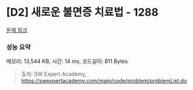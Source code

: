 # [D2] 새로운 불면증 치료법 - 1288 

[문제 링크](https://swexpertacademy.com/main/code/problem/problemDetail.do?contestProbId=AV18_yw6I9MCFAZN) 

### 성능 요약

메모리: 13,544 KB, 시간: 14 ms, 코드길이: 811 Bytes



> 출처: SW Expert Academy, https://swexpertacademy.com/main/code/problem/problemList.do